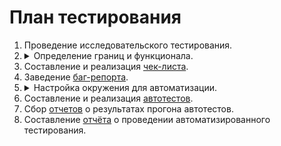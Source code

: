 <h1>План тестирования</h1>
<div>
    <ol>
        <li>Проведение исследовательского тестирования.</li>
        <li>
            <details><summary>Определение границ и функционала.</summary>
                <ul>
                    <li>Страница авторизации:
                        <ul>
                            <li>Поле ввода "E-Mail".</li>
                            <li>Поле ввода "Пароль".</li>
                            <li>Кнопка "Вход".</li>
                            <li>Всплывающее тревожное сообщение.</li>
                        </ul>
                    </li>
                    <li>Страница ввода данных:
                        <ul>
                            <li>Поле ввода "E-Mail".</li>
                            <li>Поле ввода "Имя".</li>
                            <li>Поле выбора опции "Пол".</li>
                            <li>Чекбокс "Вариант 1.1"</li>
                            <li>Чекбокс "Вариант 1.1"</li>
                            <li> Группа радиокнопок:
                                <ul>
                                    <li>"Вариант 2.1"</li>
                                    <li>"Вариант 2.2"</li>
                                    <li>"Вариант 2.3"</li>
                                </ul>
                            </li>
                            <li>Кнопка "Добавить".</li>
                            <li>Модальное окно "Данные добавлены".</li>
                            <li>Всплывающее тревожное сообщение.</li>
                            <li>Таблица:
                                <ul>
                                    <li>Заголовки столбцов.</li>
                                    <li>Значения столбцов.</li>
                                </ul>
                            </li>
                        </ul>
                    </li>
                </ul>
            </details>
        </li>
        <li>Составление и реализация <a href="https://docs.google.com/spreadsheets/d/1q8xd6sDxd11XxgBhMsG4IvHMhhLvpTTBOh8AXMCUXPk/edit?usp=drive_link">чек-листа</a>.</li>
        <li>Заведение <a href="https://github.com/Nephedov/Protei/issues/1">баг-репорта</a>.</li>
        <li>
            <details><summary>Настройка окружения для автоматизации.</summary>
                <ul>
                    <li>Установка IDE - IntelliJ IDEA Community Edition 2022.2.1.</li>
                    <li>Установка JDK - openjdk version "11.0.21".</li>
                    <li>Установка GIT - version 2.37.2.windows.2</li>
                    <li>Установка Allure - version 2.23.0.</li>
                    <li>Определение JAVA_HOME на установленную JDK.</li>
                    <li>Создание и настройка <a href="./build.gradle">Gradle проекта</a> с зависимостями:
                        <ul>
                            <li>testng:7.6.1</li>
                            <li>webdrivermanager:5.8.0</li>
                            <li>selenium-java:4.20.0</li>
                            <li>allure-testng:2.19.0</li>
                            <li>javafaker:1.0.2</li>
                        </ul>
                    </li>
                </ul>
            </details>
        </li>
        <li>Составление и реализация <a href="./src/test/java/tests/">автотестов</a>.</li>
        <li>Сбор <a href="./allure-results.zip">отчетов</a> о результатах прогона автотестов.</li>
        <li>Составление <a href="./Report.md">отчёта</a> о проведении автоматизированного тестирования.</li>
    </ol>
</div>